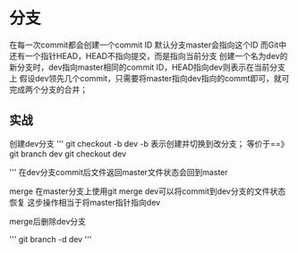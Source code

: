 # 分支
在每一次commit都会创建一个commit ID
默认分支master会指向这个ID
而Git中还有一个指针HEAD，HEAD不指向提交，而是指向当前分支
创建一个名为dev的新分支时，dev指向master相同的commit ID，HEAD指向dev则表示在当前分支上
假设dev领先几个commit，只需要将master指向dev指向的commt即可，就可完成两个分支的合并；

## 实战

创建dev分支
''' git checkout -b dev 
    -b 表示创建并切换到改分支；
    等价于==》
    git branch dev
    git checkout dev

'''
在dev分支commit后文件返回master文件状态会回到master

merge
在master分支上使用git merge dev可以将commit到dev分支的文件状态恢复
这步操作相当于将master指针指向dev

merge后删除dev分支

''' git branch -d dev '''
